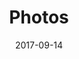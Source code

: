 ---
layout: default
title: Photos
date: 2017-09-14
description: Lazy load images
permalink: /photos
---